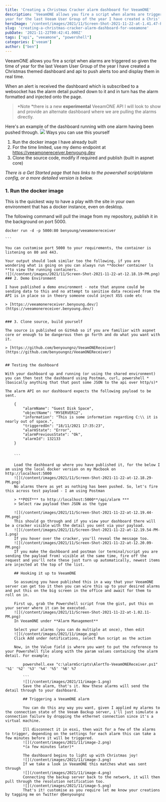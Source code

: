 ```yaml
---
title: 'Creating a Christmas Cracker alarm dashboard for VeeamONE' 
description: 'VeeamONE allows you fire a script when alarms are triggered so given the time of
year for the last Veeam User Group of the year I have created a Chris'
heroImage: '/content/images/2021/11/Screen-Shot-2021-11-22-at-1.41.47-PM.png'
slug: 'creating-a-christmas-cracker-alarm-dashboard-for-veeamone'
pubDate: '2021-11-22T00:42:41.000Z'
tags: ["api", "veeamone", "powershell"] 
categories: ['veeam']
author: ["ben"]
---
```


VeeamONE allows you fire a script when alarms are triggered so given the time of year for the last Veeam User Group of the year I have created a Christmas themed dashboard and api to push alerts too and display them in real time.

When an alert is received the dashboard which is subscribed to a websocket has the alarm detail pushed down to it and in turn has the alarm formatted and injected onto the page.

> *Note *there is a new **experimental** VeeamONE API I will look to show and provide an alternate dashboard where we are pulling the alarms directly.

Here's an example of the dashboard running with one alarm having been pushed through.
![](/content/images/2021/11/Screen-Shot-2021-11-22-at-12.19.54-PM.png)
Ways you can use this yourself

1. Run the docker image I have already built
2. For the time limited, use my demo endpoint at [https://veeamonereceiver.benyoung.dev ](https://veeamonereceiver.benyoung.dev )
3. Clone the source code, modify if required and publish (built in aspnet core)

*There is a Get Started page that has links to the powershell script/alarm config, or a more detailed version is below.*

### 1. Run the docker image

This is the quickest way to have a play with the site in your own environment that has a docker instance, even on desktop.

The following command will pull the image from my repository, publish it in the background on port 5000.

    docker run -d -p 5000:80 benyoung/veeamonereceiver
    
    ```
    
    You can customise port 5000 to your requirements, the container is listening on 80 and 443. 
    
    Your output should look similar too the following, if you are wondering what is going on you can always run **docker container ls **to view the running containers.
    ![](/content/images/2021/11/Screen-Shot-2021-11-22-at-12.18.19-PM.png)
    ### 2. Demo Environment
    
    I have published a demo environment - note that anyone could be sending data to this and no attempt to sanitise data received from the API is in place so in theory someone could inject XSS code etc 
    
    > [https://veeamonereceiver.benyoung.dev/](https://veeamonereceiver.benyoung.dev/)
    
    
    ### 3. Clone source, build yourself
    
    The source is published on GitHub so if you are familiar with aspnet core or enough to be dangerous then go forth and do what you want with it.
    
    > [https://github.com/benyoungnz/VeeamONEReceiver](https://github.com/benyoungnz/VeeamONEReceiver)
    
    
    ## Testing the dashboard
    
    With your dashboard up and running (or using the shared environment) you can then test the dashboard using Postman, curl, powershell *(basically anything that that post some JSON to the api over http/s)*
    
    The alarm API on our dashboard expects the following payload to be sent.
    
        {
            "alarmName": "Guest Disk Space",
            "objectName": "MYSERVER12",
            "information": "This is some information regarding C:\\ it is nearly out of space.",
            "triggeredOn": "18/11/2021 17:35:23",
            "alarmState": "Error",
            "alarmPreviousState": "Ok",
            "alarmId": 132133
        }
        
        
        ```
        
        Load the dashboard up where you have published it, for the below I am using the local docker version on my Macbook on http://localhost:5000
        ![](/content/images/2021/11/Screen-Shot-2021-11-22-at-12.18.29-PM.png)
        No alarms there as yet as nothing has been pushed. So, let's fire this across test payload - I am using Postman
        
        > **POST*** to http://localhost:5000**/api/alarm ***
        > Select raw payload then JSON as the type
        
        ![](/content/images/2021/11/Screen-Shot-2021-11-22-at-12.19.44-PM.png)
        This should go through and if you view your dashboard there will be a cracker visible with the detail you sent via your payload.
        ![](/content/images/2021/11/Screen-Shot-2021-11-22-at-12.19.54-PM-1.png)
        If you hover over the cracker, you'll reveal the message too.
        ![](/content/images/2021/11/Screen-Shot-2021-11-22-at-12.20.09-PM.png)
        If you make the dashboard and postman (or terminal/script you are sending the payload from) visible at the same time, fire off the request and you'll note these just turn up automatically, newest items are injected at the top of the list.
        
        ## Hooking it up to VeeamONE
        
        So assuming you have published this in a way that your VeeamONE server can get too it then you can wire this up to your desired alarms and put this on the big screen in the office and await for them to roll on in.
        
        First up, grab the Powershell script from the gist, put this on your server where it can be executed.
        ![](/content/images/2021/11/Screen-Shot-2021-11-22-at-1.02.11-PM.png)
        In VeeamONE under **Alarm Management**
        
        Select your alarms (you can do multiple at once), then edit
        ![](/content/images/2021/11/image.png)
        Click Add under notifications, select Run script as the action
        
        Now, in the Value field is where you want to put the reference to your Powershell file along with the param values containing the alarm detail. For example;
        
            powershell.exe "c:\alarmScripts\AlertTo-VeeamONEReceiver.ps1" '%1' '%2' '%3' '%4' '%5' '%6' %7
            
            ```
            ![](/content/images/2021/11/image-1.png)
            Save the alarm, that's it. Now these alarms will send the detail through to your dashboard.
            
            ## Triggering a VeeamONE alarm
            
            You can do this any way you want, given I applied my alarms to the connection state of the Veeam Backup server, i'll just simulate a connection failure by dropping the ethernet connection since it's a virtual machine.
            
            Ill disconnect it in esxi, then wait for a few of the alarms to trigger, depending on the settings for each alarm this can take a few minutes before it will be triggered.
            ![](/content/images/2021/11/image-2.png)
            *(a few minutes later)*
            
            The dashboard begins to light up with Christmas joy!
            ![](/content/images/2021/11/image-3.png)
            If we take a look in VeeamONE this matches what was sent through
            ![](/content/images/2021/11/image-4.png)
            Connecting the backup server back to the network, it will then pull through the resolution notification too.
            ![](/content/images/2021/11/image-5.png)
            That's it! customise as you require let me know your creations by tagging me on Twitter @benyoungnz 
            
        
        
    
    

